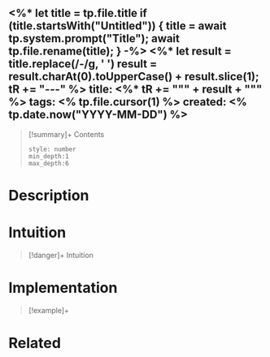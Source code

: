 <%* let title = tp.file.title
  if (title.startsWith("Untitled")) {
    title = await tp.system.prompt("Title");
    await tp.file.rename(title);
  } 
-%>
<%*
  let result = title.replace(/-/g, ' ')
  result = result.charAt(0).toUpperCase() + result.slice(1);
  tR += "---"
%>
title:  <%* tR += "\"" + result + "\"" %>
tags:
<% tp.file.cursor(1) %>
created: <% tp.date.now("YYYY-MM-DD") %>
---

>[!summary]+ Contents
>```toc
>style: number
>min_depth:1
>max_depth:6
>```


# Description


# Intuition

>[!danger]+ Intuition

# Implementation


>[!example]+ 


# Related

